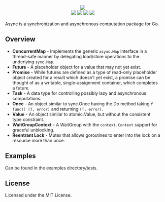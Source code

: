 <div align="center" style="margin:0 !important;"><img src="./docs/images/async.png" /></div>
<div align="center">
  <a href="https://github.com/reugn/async/actions/workflows/build.yml"><img src="https://github.com/reugn/async/actions/workflows/build.yml/badge.svg"></a>
  <a href="https://pkg.go.dev/github.com/reugn/async"><img src="https://pkg.go.dev/badge/github.com/reugn/async"></a>
  <a href="https://goreportcard.com/report/github.com/reugn/async"><img src="https://goreportcard.com/badge/github.com/reugn/async"></a>
  <a href="https://codecov.io/gh/reugn/async"><img src="https://codecov.io/gh/reugn/async/branch/master/graph/badge.svg"></a>
</div>
<br/>
Async is a synchronization and asynchronous computation package for Go.

## Overview
* **ConcurrentMap** - Implements the generic `async.Map` interface in a thread-safe manner by delegating load/store operations to the underlying `sync.Map`.
* **Future** - A placeholder object for a value that may not yet exist.
* **Promise** - While futures are defined as a type of read-only placeholder object created for a result which doesn’t yet exist, a promise can be thought of as a writable, single-assignment container, which completes a future.
* **Task** - A data type for controlling possibly lazy and asynchronous computations.
* **Once** - An object similar to sync.Once having the Do method taking `f func() (T, error)` and returning `(T, error)`.
* **Value** - An object similar to atomic.Value, but without the consistent type constraint.
* **WaitGroupContext** - A WaitGroup with the `context.Context` support for graceful unblocking.
* **Reentrant Lock** - Mutex that allows goroutines to enter into the lock on a resource more than once.

## Examples
Can be found in the examples directory/tests.

## License
Licensed under the MIT License.
